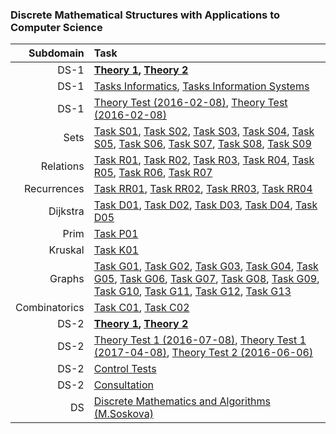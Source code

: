 ### Discrete Mathematical Structures with Applications to Computer Science

Subdomain|Task
-:|:-
DS-1|**[Theory 1](https://github.com/andy489/Discrete_Structures/blob/master/DS-1/Theory/DS-1%20Theory-1.pdf), [Theory 2](https://github.com/andy489/Discrete_Structures/blob/master/DS-1/Theory/DS-1%20Theory-2.pdf)**
DS-1|[Tasks Informatics](https://github.com/andy489/Discrete_Structures/blob/master/assets/DS-1/DS1%20Tasks%201%20Inf.pdf), [Tasks Information Systems](https://github.com/andy489/Discrete_Structures/blob/master/assets/DS-1/DS1%20Tasks%201%20IS.pdf)
DS-1|[Theory Test (2016-02-08)](https://github.com/andy489/Discrete_Structures/blob/master/assets/DS-1/Theory%20Tests/DS1%20Theory%201%20Test%20(2016-02-08).pdf), [Theory Test (2016-02-08)](https://github.com/andy489/Discrete_Structures/blob/master/assets/DS-1/Theory%20Tests/DS1%20Theory%201%20Test%20(2016-02-08).pdf)
Sets|[Task S01](https://github.com/andy489/Discrete_Structures/blob/master/DS-1/%5BS%5D%20Sets/S01.pdf), [Task S02](https://github.com/andy489/Discrete_Structures/blob/master/DS-1/%5BS%5D%20Sets/S02.pdf), [Task S03](https://github.com/andy489/Discrete_Structures/blob/master/DS-1/%5BS%5D%20Sets/S03.pdf), [Task S04](https://github.com/andy489/Discrete_Structures/blob/master/DS-1/%5BS%5D%20Sets/S04.pdf), [Task S05](https://github.com/andy489/Discrete_Structures/blob/master/DS-1/%5BS%5D%20Sets/S05.pdf), [Task S06](https://github.com/andy489/Discrete_Structures/blob/master/DS-1/%5BS%5D%20Sets/S06.pdf), [Task S07](https://github.com/andy489/Discrete_Structures/blob/master/DS-1/%5BS%5D%20Sets/S07.pdf), [Task S08](https://github.com/andy489/Discrete_Structures/blob/master/DS-1/%5BS%5D%20Sets/S08.pdf), [Task S09](https://github.com/andy489/Discrete_Structures/blob/master/DS-1/%5BS%5D%20Sets/S09.pdf)
Relations|[Task R01](https://github.com/andy489/Discrete_Structures/blob/master/DS-1/%5BR%5D%20Relations/R01.pdf), [Task R02](https://github.com/andy489/Discrete_Structures/blob/master/DS-1/%5BR%5D%20Relations/R02.pdf), [Task R03](https://github.com/andy489/Discrete_Structures/blob/master/DS-1/%5BR%5D%20Relations/R03.pdf), [Task R04](https://github.com/andy489/Discrete_Structures/blob/master/DS-1/%5BR%5D%20Relations/R04.pdf), [Task R05](https://github.com/andy489/Discrete_Structures/blob/master/DS-1/%5BR%5D%20Relations/R05.pdf), [Task R06](https://github.com/andy489/Discrete_Structures/blob/master/DS-1/%5BR%5D%20Relations/R06.pdf), [Task R07](https://github.com/andy489/Discrete_Structures/blob/master/DS-1/%5BR%5D%20Relations/R07.pdf)
Recurrences|[Task RR01](https://github.com/andy489/Discrete_Structures/blob/master/DS-1/%5BRR%5D%20Recurrences/RR01.pdf), [Task RR02](https://github.com/andy489/Discrete_Structures/blob/master/DS-1/%5BRR%5D%20Recurrences/RR02.pdf), [Task RR03](https://github.com/andy489/Discrete_Structures/blob/master/DS-1/%5BRR%5D%20Recurrences/RR03.pdf), [Task RR04](https://github.com/andy489/Discrete_Structures/blob/master/DS-1/%5BRR%5D%20Recurrences/RR04.pdf)
Dijkstra|[Task D01](https://github.com/andy489/Discrete_Structures/blob/master/DS-1/%5BD%5D%20Dijkstra/D01.pdf), [Task D02](https://github.com/andy489/Discrete_Structures/blob/master/DS-1/%5BD%5D%20Dijkstra/D02.pdf), [Task D03](https://github.com/andy489/Discrete_Structures/blob/master/DS-1/%5BD%5D%20Dijkstra/D03.pdf), [Task D04](https://github.com/andy489/Discrete_Structures/blob/master/DS-1/%5BD%5D%20Dijkstra/D04.pdf), [Task D05](https://github.com/andy489/Discrete_Structures/blob/master/DS-1/%5BD%5D%20Dijkstra/D05.pdf)
Prim|[Task P01](https://github.com/andy489/Discrete_Structures/blob/master/DS-1/%5BP%5D%20Prim/P01.pdf)
Kruskal|[Task K01](https://github.com/andy489/Discrete_Structures/blob/master/DS-1/%5BK%5D%20Kruskal/K01.pdf)
Graphs|[Task G01](https://github.com/andy489/Discrete_Structures/blob/master/DS-1/%5BG%5D%20Graphs/G01.pdf), [Task G02](https://github.com/andy489/Discrete_Structures/blob/master/DS-1/%5BG%5D%20Graphs/G02.pdf), [Task G03](https://github.com/andy489/Discrete_Structures/blob/master/DS-1/%5BG%5D%20Graphs/G03.pdf), [Task G04](https://github.com/andy489/Discrete_Structures/blob/master/DS-1/%5BG%5D%20Graphs/G04.pdf), [Task G05](https://github.com/andy489/Discrete_Structures/blob/master/DS-1/%5BG%5D%20Graphs/G05.pdf), [Task G06](https://github.com/andy489/Discrete_Structures/blob/master/DS-1/%5BG%5D%20Graphs/G06.pdf), [Task G07](https://github.com/andy489/Discrete_Structures/blob/master/DS-1/%5BG%5D%20Graphs/G07.pdf), [Task G08](https://github.com/andy489/Discrete_Structures/blob/master/DS-1/%5BG%5D%20Graphs/G08.pdf), [Task G09](https://github.com/andy489/Discrete_Structures/blob/master/DS-1/%5BG%5D%20Graphs/G09.pdf), [Task G10](https://github.com/andy489/Discrete_Structures/blob/master/DS-1/%5BG%5D%20Graphs/G10.pdf), [Task G11](https://github.com/andy489/Discrete_Structures/blob/master/DS-1/%5BG%5D%20Graphs/G11.pdf), [Task G12](https://github.com/andy489/Discrete_Structures/blob/master/DS-1/%5BG%5D%20Graphs/G12.pdf), [Task G13](https://github.com/andy489/Discrete_Structures/blob/master/DS-1/%5BG%5D%20Graphs/G13.pdf)
Combinatorics|[Task C01](https://github.com/andy489/Discrete_Structures/blob/master/DS-1/%5BC%5D%20Combinatorics/C01.pdf), [Task C02](https://github.com/andy489/Discrete_Structures/blob/master/DS-1/%5BC%5D%20Combinatorics/C02.pdf)
DS-2|**[Theory 1](https://github.com/andy489/Discrete_Structures/blob/master/DS-2/Theory/DS-2%20Theory-1.pdf), [Theory 2](https://github.com/andy489/Discrete_Structures/blob/master/DS-2/Theory/DS-2%20Theory-2.pdf)**
DS-2|[Theory Test 1 (2016-07-08)](https://github.com/andy489/Discrete_Structures/blob/master/assets/DS-2/Theory%20Tests/DS2%20Test%201%20(2016-07-08).pdf), [Theory Test 1 (2017-04-08)](https://github.com/andy489/Discrete_Structures/blob/master/assets/DS-2/Theory%20Tests/DS2%20Test%201%20(2017-04-08).pdf), [Theory Test 2 (2016-06-06)](https://github.com/andy489/Discrete_Structures/blob/master/assets/DS-2/Theory%20Tests/DS2%20Test%202%20(2016-06-06).pdf)
DS-2|[Control Tests](https://github.com/andy489/Discrete_Structures/blob/master/assets/DS-2/DS2%20Control%20Test%20Tasks.pdf)
DS-2|[Consultation](https://github.com/andy489/Discrete_Structures/blob/master/assets/DS-2/DS2%20Consultation.pdf)
DS|[Discrete Mathematics and Algorithms (M.Soskova)](https://github.com/andy489/Discrete_Structures/blob/master/assets/DS-1/Discrete%20Mathematics%20and%20Algorithms%20Notes%20(M.%20Soskova).pdf)
